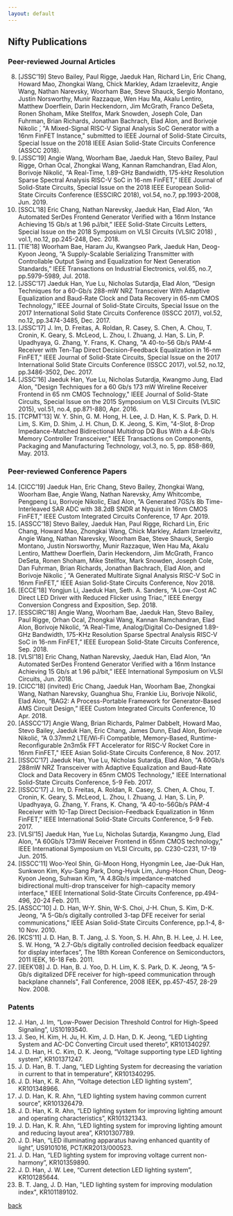 ```yaml
---
layout: default
---
```


## Nifty Publications

### Peer-reviewed Journal Articles
8. [JSSC’19] Stevo Bailey, Paul Rigge, Jaeduk Han, Richard Lin, Eric Chang, Howard Mao, Zhongkai Wang, Chick Markley, Adam Izraelevitz, Angie Wang, Nathan Narevsky, Woorham Bae, Steve Shauck, Sergio Montano, Justin Norsworthy, Munir Razzaque, Wen Hau Ma, Akalu Lentiro, Matthew Doerflein, Darin Heckendorn, Jim McGrath, Franco DeSeta, Ronen Shoham, Mike Stellfox, Mark Snowden, Joseph Cole, Dan Fuhrman, Brian Richards, Jonathan Bachrach, Elad Alon, and Borivoje Nikolic ́, "A Mixed-Signal RISC-V Signal Analysis SoC Generator with a 16nm FinFET Instance," submitted to IEEE Journal of Solid-State Circuits, Special Issue on the 2018 IEEE Asian Solid-State Circuits Conference (ASSCC 2018).
7. [JSSC’19] Angie Wang, Woorham Bae, Jaeduk Han, Stevo Bailey, Paul Rigge, Orhan Ocal, Zhongkai Wang, Kannan Ramchandran, Elad Alon, Borivoje Nikolić, “A Real-Time, 1.89-GHz Bandwidth, 175-kHz Resolution Sparse Spectral Analysis RISC-V SoC in 16-nm FinFET,” IEEE Journal of Solid-State Circuits, Special Issue on the 2018 IEEE European Solid-State Circuits Conference (ESSCIRC 2018), vol.54, no.7, pp.1993-2008, Jun. 2019.
6. [SSCL’18] Eric Chang, Nathan Narevsky, Jaeduk Han, Elad Alon, “An Automated SerDes Frontend Generator Verified with a 16nm Instance Achieving 15 Gb/s at 1.96 pJ/bit,” IEEE Solid-State Circuits Letters, Special Issue on the 2018 Symposium on VLSI Circuits (VLSIC 2018) , vol.1, no.12, pp.245-248, Dec. 2018.
5. [TIE’18] Woorham Bae, Haram Ju, Kwangseo Park, Jaeduk Han, Deog-Kyoon Jeong, “A Supply-Scalable Serializing Transmitter with Controllable Output Swing and Equalization for Next Generation Standards,” IEEE Transactions on Industrial Electronics, vol.65, no.7, pp.5979-5989, Jul. 2018.
4. [JSSC’17] Jaeduk Han, Yue Lu, Nicholas Sutardja, Elad Alon, “Design Techniques for a 60-Gb/s 288-mW NRZ Transceiver With Adaptive Equalization and Baud-Rate Clock and Data Recovery in 65-nm CMOS Technology,” IEEE Journal of Solid-State Circuits, Special Issue on the 2017 International Solid State Circuits Conference (ISSCC 2017), vol.52, no.12, pp.3474-3485, Dec. 2017.
3. [JSSC’17] J. Im, D. Freitas, A. Roldan, R. Casey, S. Chen, A. Chou, T. Cronin, K. Geary, S. McLeod, L. Zhou, I. Zhuang, J. Han, S. Lin, P. Upadhyaya, G. Zhang, Y. Frans, K. Chang, "A 40-to-56 Gb/s PAM-4 Receiver with Ten-Tap Direct Decision-Feedback Equalization in 16-nm FinFET," IEEE Journal of Solid-State Circuits, Special Issue on the 2017 International Solid State Circuits Conference (ISSCC 2017), vol.52, no.12, pp.3486-3502, Dec. 2017.
2. [JSSC’16] Jaeduk Han, Yue Lu, Nicholas Sutardja, Kwangmo Jung, Elad Alon, "Design Techniques for a 60 Gb/s 173 mW Wireline Receiver Frontend in 65 nm CMOS Technology," IEEE Journal of Solid-State Circuits, Special Issue on the 2015 Symposium on VLSI Circuits (VLSIC 2015), vol.51, no.4, pp.871-880, Apr. 2016.
1. [TCPMT’13] W. Y. Shin, G. M. Hong, H. Lee, J. D. Han, K. S. Park, D. H. Lim, S. Kim, D. Shim, J. H. Chun, D. K. Jeong, S. Kim, "4-Slot, 8-Drop Impedance-Matched Bidirectional Multidrop DQ Bus With a 4.8-Gb/s Memory Controller Transceiver," IEEE Transactions on Components, Packaging and Manufacturing Technology, vol.3, no. 5, pp. 858-869, May. 2013.

### Peer-reviewed Conference Papers
14. [CICC’19] Jaeduk Han, Eric Chang, Stevo Bailey, Zhongkai Wang, Woorham Bae, Angie Wang, Nathan Narevsky, Amy Whitcombe, Pengpeng Lu, Borivoje Nikolic, Elad Alon, “A Generated 7GS/s 8b Time-Interleaved SAR ADC with 38.2dB SNDR at Nyquist in 16nm CMOS FinFET,” IEEE Custom Integrated Circuits Conference, 17 Apr. 2019.
13. [ASSCC’18] Stevo Bailey, Jaeduk Han, Paul Rigge, Richard Lin, Eric Chang, Howard Mao, Zhongkai Wang, Chick Markley, Adam Izraelevitz, Angie Wang, Nathan Narevsky, Woorham Bae, Steve Shauck, Sergio Montano, Justin Norsworthy, Munir Razzaque, Wen Hau Ma, Akalu Lentiro, Matthew Doerflein, Darin Heckendorn, Jim McGrath, Franco DeSeta, Ronen Shoham, Mike Stellfox, Mark Snowden, Joseph Cole, Dan Fuhrman, Brian Richards, Jonathan Bachrach, Elad Alon, and Borivoje Nikolic ́, “A Generated Multirate Signal Analysis RISC-V SoC in 16nm FinFET,” IEEE Asian Solid-State Circuits Conference, Nov 2018.
12. [ECCE’18] Yongjun Li, Jaeduk Han, Seth. A. Sanders, “A Low-Cost AC Direct LED Driver with Reduced Flicker using Triac,” IEEE Energy Conversion Congress and Exposition, Sep. 2018.
11. [ESSCIRC’18] Angie Wang, Woorham Bae, Jaeduk Han, Stevo Bailey, Paul Rigge, Orhan Ocal, Zhongkai Wang, Kannan Ramchandran, Elad Alon, Borivoje Nikolić, “A Real-Time, Analog/Digital Co-Designed 1.89-GHz Bandwidth, 175-KHz Resolution Sparse Spectral Analysis RISC-V SoC in 16-nm FinFET,” IEEE European Solid-State Circuits Conference, Sep. 2018.
10. [VLSI’18] Eric Chang, Nathan Narevsky, Jaeduk Han, Elad Alon, “An Automated SerDes Frontend Generator Verified with a 16nm Instance Achieving 15 Gb/s at 1.96 pJ/bit,” IEEE International Symposium on VLSI Circuits, Jun. 2018.
9. [CICC’18] (invited) Eric Chang, Jaeduk Han, Woorham Bae, Zhongkai Wang, Nathan Narevsky, Guanghua Shu, Frankie Liu, Borivoje Nikolić, Elad Alon, “BAG2: A Process-Portable Framework for Generator-Based AMS Circuit Design,” IEEE Custom Integrated Circuits Conference, 10 Apr. 2018.
8. [ASSCC’17] Angie Wang, Brian Richards, Palmer Dabbelt, Howard Mao, Stevo Bailey, Jaeduk Han, Eric Chang, James Dunn, Elad Alon, Borivoje Nikolić, “A 0.37mm2 LTE/Wi-Fi Compatible, Memory-Based, Runtime-Reconfigurable 2n3m5k FFT Accelerator for RISC-V Rocket Core in 16nm FinFET," IEEE Asian Solid-State Circuits Conference, 8 Nov. 2017.
7. [ISSCC’17] Jaeduk Han, Yue Lu, Nicholas Sutardja, Elad Alon, "A 60Gb/s 288mW NRZ Transceiver with Adaptive Equalization and Baud-Rate Clock and Data Recovery in 65nm CMOS Technology," IEEE International Solid-State Circuits Conference, 5-9 Feb. 2017.
6. [ISSCC’17] J. Im, D. Freitas, A. Roldan, R. Casey, S. Chen, A. Chou, T. Cronin, K. Geary, S. McLeod, L. Zhou, I. Zhuang, J. Han, S. Lin, P. Upadhyaya, G. Zhang, Y. Frans, K. Chang, “A 40-to-56Gb/s PAM-4 Receiver with 10-Tap Direct Decision-Feedback Equalization in 16nm FinFET,” IEEE International Solid-State Circuits Conference, 5-9 Feb. 2017.
5. [VLSI’15] Jaeduk Han, Yue Lu, Nicholas Sutardja, Kwangmo Jung, Elad Alon, "A 60Gb/s 173mW Receiver Frontend in 65nm CMOS technology," IEEE International Symposium on VLSI Circuits, pp. C230-C231, 17-19 Jun. 2015.
4. [ISSCC’11] Woo-Yeol Shin, Gi-Moon Hong, Hyongmin Lee, Jae-Duk Han, Sunkwon Kim, Kyu-Sang Park, Dong-Hyuk Lim, Jung-Hoon Chun, Deog-Kyoon Jeong, Suhwan Kim, "A 4.8Gb/s impedance-matched bidirectional multi-drop transceiver for high-capacity memory interface," IEEE International Solid-State Circuits Conference, pp.494-496, 20-24 Feb. 2011.
3. [ASSCC’10] J. D. Han, W-Y. Shin, W-S. Choi, J-H. Chun, S. Kim, D-K. Jeong, "A 5-Gb/s digitally controlled 3-tap DFE receiver for serial communications," IEEE Asian Solid-State Circuits Conference, pp.1-4, 8-10 Nov. 2010.
2. [KCS’11] J. D. Han, B. T. Jang, J. S. Yoon, S. H. Ahn, B. H. Lee, J. H. Lee, S. W. Hong, “A 2.7-Gb/s digitally controlled decision feedback equalizer for display interfaces”, The 18th Korean Conference on Semiconductors, 2011 IEEK, 16-18 Feb. 2011.
1. [IEEK’08] J. D. Han, B. J. Yoo, D. H. Lim, K. S. Park, D. K. Jeong, “A 5-Gb/s digitalized DFE receiver for high-speed communication through backplane channels", Fall Conference, 2008 IEEK, pp.457-457, 28-29 Nov. 2008.

### Patents 
12. J. Han, J. Im, “Low-Power Decision Threshold Control for High-Speed Signaling”, US10193540.
11. J. Seo, H. Kim, H. Ju, H. Kim, J. D. Han, D. K. Jeong, “LED Lighting System and AC-DC Converting Circuit used thereto”, KR101340297.
10. J. D. Han, H. C. Kim, D. K. Jeong, “Voltage supporting type LED lighting system”, KR101371247.
9. J. D. Han, B. T. Jang, “LED Lighting System for decreasing the variation in current to that in temperature”, KR101340295.
8. J. D. Han, K. R. Ahn, “Voltage detection LED lighting system”, KR101348966.
7. J. D. Han, K. R. Ahn, “LED lighting system having common current source”, KR101326479.
6. J. D. Han, K. R. Ahn, “LED lighting system for improving lighting amount and operating characteristics”, KR101321343.
5. J. D. Han, K. R. Ahn, “LED lighting system for improving lighting amount and reducing layout area”, KR101307789.
4. J. D. Han, “LED illuminating apparatus having enhanced quantity of light”, US9101016, PCT/KR2013/000523.
3. J. D. Han, “LED lighting system for improving voltage current non-harmony”, KR101359890.
2. J. D. Han, J. W. Lee, “Current detection LED lighting system”, KR101285644.
1. B. T. Jang, J. D. Han, "LED lighting system for improving modulation index", KR101189102.


[back](./)
